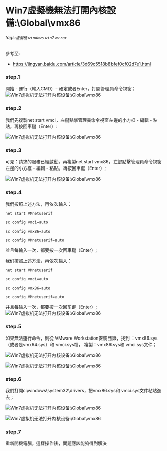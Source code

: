# Win7虛擬機無法打開內核設備:\\Global\\vmx86
###### tags:`虛擬機` `windows` `win7` `error`
 參考至:
  - https://jingyan.baidu.com/article/3d69c5518b8bfef0cf02d7e1.html

### step.1

開始 - 運行（輸入CMD）- 確定或者Enter，打開管理員命令視窗；![Win7虚拟机无法打开内核设备:\\Global\\vmx86](https://lh4.googleusercontent.com/oqMI_q5659gx0MGfMKaSWNGyaQi1NzVgnMi6L_ZIa50JNVaD_mjxCJFKdjwZn1w0iFGF5fNFpzPpLp8y4WTxyB7I5ibGSMDh89oGQKVhQSR1q3ejL6Sb8AZw2KR3DnNDIhjI5dPk)

### step.2

我們先複製net start vmci，左鍵點擊管理員命令視窗左邊的小方框 - 編輯 - 粘貼，再按回車鍵（Enter）:

![Win7虚拟机无法打开内核设备:\\Global\\vmx86](https://lh3.googleusercontent.com/6WRrRamNIpgMT5cdqXU19m9O2zvfI-csWfAkwyGHHoGePcb14qZGS21nRJKJHn6xnLs-V37Y9HdZ2pcHgVy6ykgfgzKKQ9guf7O2U9fh-LPxNtpfG3Q8d5PZlB6k5FLZN7OPhbGi)

### step.3

可見：請求的服務已經啟動。再複製net start vmx86，左鍵點擊管理員命令視窗左邊的小方框 - 編輯 - 粘貼，再按回車鍵（Enter）;

![Win7虚拟机无法打开内核设备:\\Global\\vmx86](https://lh3.googleusercontent.com/IKgDzbtQuVLXN1d92Co-F0b0F9QoEViPI8DhVcfzQkNGaGJ6M6HUZTnzYlV-HMWs6rvTVlbr11olZjke_foRwcFVT2ctxqXj2DD3xrT6yqwiKXAw98-CBQPnLp1z7UkaKQRJ3hP6)

### step.4

我們按照上述方法，再依次輸入：

```
net start VMnetuserif

sc config vmci=auto

sc config vmx86=auto

sc config VMnetuserif=auto
```

並且每輸入一次，都要按一次回車鍵（Enter）;

我们按照上述方法，再依次输入：

```
net start VMnetuserif

sc config vmci=auto

sc config vmx86=auto

sc config VMnetuserif=auto
```

并且每输入一次，都要按一次回车键（Enter）;![Win7虚拟机无法打开内核设备:\\Global\\vmx86](https://lh3.googleusercontent.com/pD_qtXltdO7VPY16qGSzkrCkdtIhnrV9_jKFK6Zk9mzTMRgYBZ92WRi-J_8bdZ-dmfTpLtkUv__w3dTI--dqyrbM6ukNzK9coEZZhcWuOlBXR5TjwfTwW5CQWcuj4s_5n_-1WU59)

### step.5

如果無法運行命令，則從 VMware Workstation安裝目錄，找到 ：vmx86.sys（或者是vmx64.sys）和 vmci.sys檔， 複製：vmx86.sys和 vmci.sys文件；

![Win7虚拟机无法打开内核设备:\\Global\\vmx86](https://lh5.googleusercontent.com/Gqg3CgiazKtLHqDLC1k1DsGoSdgSRTzRKShwDJjk20pN_zKxuC8k9cmJfy6220h97eln4cOijiGQ22MveT3a0tOwtJ5kMG1ejqeNvXOw58VJzNCItehZSL4WhzIsNOSrrOy_rcff)

![Win7虚拟机无法打开内核设备:\\Global\\vmx86](https://lh3.googleusercontent.com/G25QF1v4QidKOiEdvUGBa7MntGEnp_ImfQ07xyTTLBLHxcb9oErxF-zQeXppwsmD_aLYDDeadR_Q_DZatz-jzsHJKbo8h1_WtjpVJ2MoYkFIpwpxuLk6rElQ1Pnzk3VACM1wQSH2)

### step.6

我們打開c:\windows\system32\drivers，把vmx86.sys和 vmci.sys文件粘貼進去；

![Win7虚拟机无法打开内核设备:\\Global\\vmx86](https://lh3.googleusercontent.com/8Bi0IiDHX-Wsse2GGoKNMIAMatcaVv3vyywjW76-S9hCmS-vsEhdH_Hq9wGevyDCDZZH9iH9kMqlxJ3G_fUrh5Skt35PQBxap-c6ZZVlSiU2R5_TbjI5ABV1MzKaDKy8UKH7Nkfx)

![Win7虚拟机无法打开内核设备:\\Global\\vmx86](https://lh5.googleusercontent.com/wPtxjRkSrP44sype2FW-dOuMQH0Efl4t7VHW_Ok6tGf4OuM_XvB0MXcRSk88cjoHQMN4AN3CO-1yUv2YwpKCFZ89NqXL4LHA70v1p4edTvPGrl1VxWWYnQv8JqRj-ZK5-eV9ihp3)

### step.7

重新開機電腦。這樣操作後，問題應該能夠得到解決